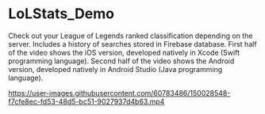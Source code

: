 # LoLStats_Demo
Check out your League of Legends ranked classification depending on the server. Includes a history of searches stored in Firebase database.
First half of the video shows the iOS version, developed natively in Xcode (Swift programming language).
Second half of the video shows the Android version, developed natively in Android Studio (Java programming language).



https://user-images.githubusercontent.com/60783486/150028548-f7cfe8ec-fd53-48d5-bc51-9027937d4b63.mp4

